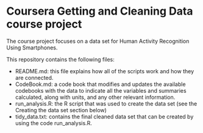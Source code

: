 # Coursera Getting and Cleaning Data course project

The course project focuses on a data set for Human Activity Recognition Using Smartphones.


This repository contains the following files:
+ README.md: this file explains how all of the scripts work and how they are connected.
+ CodeBook.md: a code book that modifies and updates the available codebooks with the data to indicate all the variables and summaries calculated, along with units, and any other relevant information.
+ run_analysis.R: the R script that was used to create the data set (see the Creating the data set section below)
+ tidy_data.txt: contains the final cleaned data set that can be created by using the code run_analysis.R.


